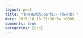 ```yaml
---
layout: post
title: "书写高效的CSS代码-（待开发）"
date: 2015-10-13 21:36:54 +0800
comments: true
categories: [css]
---
```

